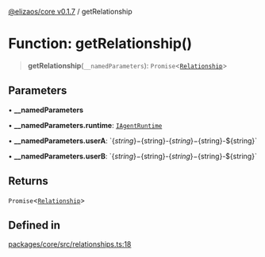 [@elizaos/core v0.1.7](../index.md) / getRelationship

# Function: getRelationship()

> **getRelationship**(`__namedParameters`): `Promise`\<[`Relationship`](../interfaces/Relationship.md)\>

## Parameters

• **\_\_namedParameters**

• **\_\_namedParameters.runtime**: [`IAgentRuntime`](../interfaces/IAgentRuntime.md)

• **\_\_namedParameters.userA**: \`$\{string\}-$\{string\}-$\{string\}-$\{string\}-$\{string\}\`

• **\_\_namedParameters.userB**: \`$\{string\}-$\{string\}-$\{string\}-$\{string\}-$\{string\}\`

## Returns

`Promise`\<[`Relationship`](../interfaces/Relationship.md)\>

## Defined in

[packages/core/src/relationships.ts:18](https://github.com/JoeyKhd/eliza/blob/main/packages/core/src/relationships.ts#L18)
